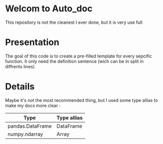 # Welcom to **Auto_doc**

This repository is not the cleanest I ever done, but it is very use full

# Presentation

The goal of this code is to create a pre-filled template for every sepcific function.
It only need the definition sentence (wich can be in split in diffrents lines)

# Details

Maybe it's not the most recommended thing, but I used some type allias to make my docs more clear :

| Type             | Type allias |
| ---------------- | ----------- |
| pandas.DataFrame | DataFrame   |
| numpy.ndarray    | Array       |




